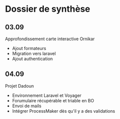 # Dossier de synthèse

## 03.09

 Approfondissement carte interactive Ornikar 
* Ajout formateurs
* Migration vers laravel
* Ajout authentication

## 04.09

Projet Dadoun
* Environnement Laravel et Voyager
* Forumulaire récupérable et triable en BO
* Envoi de mails
* Intégrer ProcessMaker dès qu'il y a des validations   